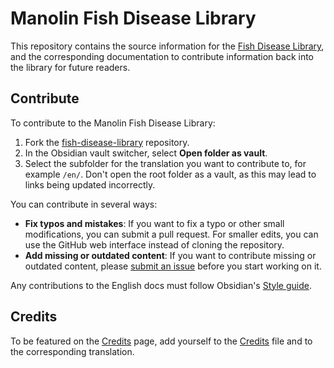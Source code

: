 # Manolin Fish Disease Library

This repository contains the source information for the [Fish Disease Library](https://fishdiseases.manolinaqua.com/), and the corresponding documentation to contribute information back into the library for future readers.

## Contribute

To contribute to the Manolin Fish Disease Library:

1. Fork the [fish-disease-library](https://github.com/manolinaqua/fish-disease-library) repository.
2. In the Obsidian vault switcher, select **Open folder as vault**.
3. Select the subfolder for the translation you want to contribute to, for example `/en/`. Don't open the root folder as a vault, as this may lead to links being updated incorrectly.

You can contribute in several ways:

- **Fix typos and mistakes**: If you want to fix a typo or other small modifications, you can submit a pull request. For smaller edits, you can use the GitHub web interface instead of cloning the repository.
- **Add missing or outdated content**: If you want to contribute missing or outdated content, please [submit an issue](https://github.com/manolinaqua/fish-disease-library/issues) before you start working on it.

Any contributions to the English docs must follow Obsidian's [Style guide](https://help.obsidian.md/Contributing+to+Obsidian/Style+guide).


## Credits

To be featured on the [Credits]() page, add yourself to the [Credits]() file and to the corresponding translation.
